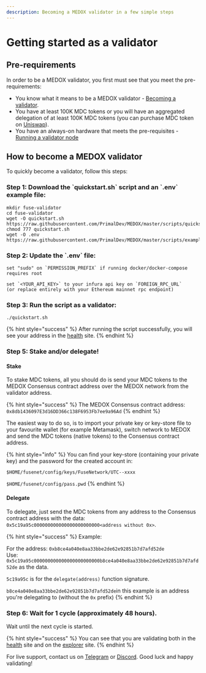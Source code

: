 ```yaml
---
description: Becoming a MEDOX validator in a few simple steps
---
```


# Getting started as a validator

## Pre-requirements

In order to be a MEDOX validator, you first must see that you meet the pre-requirements:

* You know what it means to be a MEDOX validator - [Becoming a validator](how-to-become-a-validator.md#what-it-means-to-be-a-validator).
* You have at least 100K MDC tokens or you will have an aggregated delegation of at least 100K MDC tokens \(you can purchase MDC token on [Uniswap](https://uniswap.exchange/swap/0x970b9bb2c0444f5e81e9d0efb84c8ccdcdcaf84d)\).
* You have an always-on hardware that meets the pre-requisites - [Running a validator node](run-your-own-validator.md#pre-requisites)

## How to become a MEDOX validator

To quickly become a validator, follow this steps:

### Step 1: Download the \`quickstart.sh\` script and an \`.env\` example file:

```text
mkdir fuse-validator
cd fuse-validator
wget -O quickstart.sh https://raw.githubusercontent.com/PrimalDev/MEDOX/master/scripts/quickstart.sh
chmod 777 quickstart.sh
wget -O .env https://raw.githubusercontent.com/PrimalDev/MEDOX/master/scripts/examples/.env.validator.example
```

### Step 2: Update the \`.env\` file:

```text
set "sudo" on `PERMISSION_PREFIX` if running docker/docker-compose requires root

set `<YOUR_API_KEY>` to your infura api key on `FOREIGN_RPC_URL`
(or replace entirely with your Ethereum mainnet rpc endpoint)
```

### Step 3: Run the script as a validator:

```text
./quickstart.sh
```

{% hint style="success" %}
After running the script successfully, you will see your address in the [health](https://status.mdcscan.com/) site.
{% endhint %}

### Step 5: Stake and/or delegate!

#### Stake

To stake MDC tokens, all you should do is send your MDC tokens to the MEDOX Consensus contract address over the MEDOX network from the validator address.

{% hint style="success" %}
The MEDOX Consensus contract address: `0x8db1436097E3d16DD366c138F6953Fb7ee9a96Ad`
{% endhint %}

The easiest way to do so, is to import your private key or key-store file to your favourite wallet \(for example Metamask\), switch network to MEDOX and send the MDC tokens \(native tokens\) to the Consensus contract address.

{% hint style="info" %}
You can find your key-store \(containing your private key\) and the password for the created account in:

`$HOME/fusenet/config/keys/FuseNetwork/UTC--xxxx`

`$HOME/fusenet/config/pass.pwd`
{% endhint %}

#### Delegate

To delegate, just send the MDC tokens from any address to the Consensus contract address with the data: `0x5c19a95c000000000000000000000000<address without 0x>`.

{% hint style="success" %}
Example:

For the address: `0xb8ce4a040e8aa33bbe2de62e92851b7d7afd52de`  
Use: `0x5c19a95c000000000000000000000000b8ce4a040e8aa33bbe2de62e92851b7d7afd52de` as the data.

`5c19a95c` is for the `delegate(address)` function signature.

`b8ce4a040e8aa33bbe2de62e92851b7d7afd52de`in this example is an address you're delegating to \(without the `0x` prefix\)
{% endhint %}

### Step 6: Wait for 1 cycle \(approximately 48 hours\).

Wait until the next cycle is started.

{% hint style="success" %}
You can see that you are validating both in the [health](https://status.mdcscan.com/) site and on the [explorer](https://mdcscan.com) site.
{% endhint %}

For live support, contact us on [Telegram](https://t.me/) or [Discord](https://discord.gg/). Good luck and happy validating!

